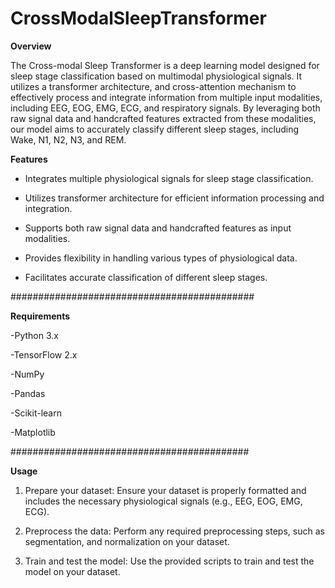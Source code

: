 # CrossModalSleepTransformer


**Overview**

The Cross-modal Sleep Transformer is a deep learning model designed for sleep stage classification based on multimodal physiological signals. It utilizes a transformer architecture, and cross-attention mechanism to effectively process and integrate information from multiple input modalities, including EEG, EOG, EMG, ECG, and respiratory signals. By leveraging both raw signal data and handcrafted features extracted from these modalities, our model aims to accurately classify different sleep stages, including Wake, N1, N2, N3, and REM.


**Features**

- Integrates multiple physiological signals for sleep stage classification.

- Utilizes transformer architecture for efficient information processing and integration.

- Supports both raw signal data and handcrafted features as input modalities.

- Provides flexibility in handling various types of physiological data.

- Facilitates accurate classification of different sleep stages.

############################################


**Requirements**

-Python 3.x

-TensorFlow 2.x

-NumPy

-Pandas

-Scikit-learn

-Matplotlib

###########################################



**Usage**

1. Prepare your dataset: Ensure your dataset is properly formatted and includes the necessary physiological signals (e.g., EEG, EOG, EMG, ECG).

2. Preprocess the data: Perform any required preprocessing steps, such as segmentation, and normalization on your dataset.

3. Train and test the model: Use the provided scripts to train and test the model on your dataset.

